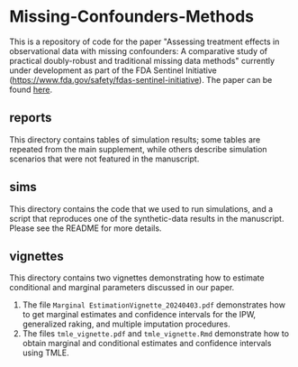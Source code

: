 # Missing-Confounders-Methods
This is a repository of code for the paper "Assessing treatment effects in observational data with missing confounders: A comparative study of practical doubly-robust and traditional missing data methods" currently under development as part of the FDA Sentinel Initiative (https://www.fda.gov/safety/fdas-sentinel-initiative). The paper can be found [here]().

## reports

This directory contains tables of simulation results; some tables are repeated from the main supplement, while others describe simulation scenarios that were not featured in the manuscript.

## sims

This directory contains the code that we used to run simulations, and a script that reproduces one of the synthetic-data results in the manuscript. Please see the README for more details.

## vignettes

This directory contains two vignettes demonstrating how to estimate conditional and marginal parameters discussed in our paper.

1. The file `Marginal EstimationVignette_20240403.pdf` demonstrates how to get marginal estimates and confidence intervals for the IPW, generalized raking, and multiple imputation procedures.
2. The files `tmle_vignette.pdf` and `tmle_vignette.Rmd` demonstrate how to obtain marginal and conditional estimates and confidence intervals using TMLE.


